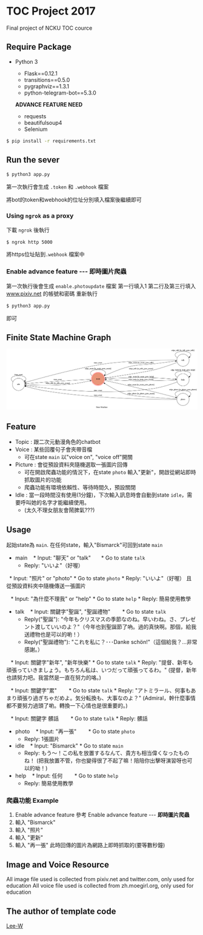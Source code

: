 # TOC Project 2017

Final project of NCKU TOC cource

## Require Package
* Python 3
	*   Flask==0.12.1
	*   transitions==0.5.0
	*   pygraphviz==1.3.1
	*   python-telegram-bot==5.3.0
	
	**ADVANCE FEATURE NEED**
	
	*   requests
	*   beautifulsoup4
	*   Selenium

```sh
$ pip install -r requirements.txt
```

## Run the sever

```sh
$ python3 app.py
```

第一次執行會生成 `.token` 和 `.webhook` 檔案

將bot的token和webhook的位址分別填入檔案後繼續即可


### Using `ngrok` as a proxy

下載 `ngrok` 後執行

```sh
$ ngrok http 5000
```

將https位址貼到`.webhook` 檔案中

### Enable advance feature --- **即時圖片爬蟲**

第一次執行後會生成 `enable.photoupdate` 檔案
第一行填入1
第二行及第三行填入 www.pixiv.net 的帳號和密碼
重新執行
```sh
$ python3 app.py
```
即可

## Finite State Machine Graph
![fsm](./img/show-fsm.png)

## Feature
* Topic : 跟二次元動漫角色的chatbot
* Voice : 某些回覆句子會夾帶音檔 
	* 可在state `main` 以"voice on", "voice off"開關
* Picture : 會從預設資料夾隨機選取一張圖片回傳
	* 可在開啟爬蟲功能的情況下，在state `photo` 輸入"更新"，開啟從網站即時抓取圖片的功能
	* 爬蟲功能有環境依賴性、等待時間久，預設關閉
* Idle : 當一段時間沒有使用(1分鐘)，下次輸入訊息時會自動到state `idle`，需要呼叫她的名字才能繼續使用。
	* (太久不理女朋友會鬧脾氣???)


## Usage
起始state為 `main`.
在任何state，輸入"Bismarck"可回到state `main`

* main
    * Input: "聊天" or "talk"
        * Go to state `talk`
	* Reply: "いいよ"（好喔）

    * Input: "照片" or "photo"
	* Go to state `photo`
	* Reply: "いいよ"（好喔） 且 從預設資料夾中隨機傳送一張圖片
	
    * Input: "為什麼不理我" or "help"
        * Go to state `help`
	* Reply: 簡易使用教學
* talk
    * Input: 關鍵字"聖誕", "聖誕禮物"
        * Go to state `talk`
	* Reply("聖誕"): "今年もクリスマスの季節なのね。早いわね。さ、プレゼント渡していいのよ？"（今年也到聖誕節了吶。過的真快啊。那個，給我送禮物也是可以的喲！）
	* Reply("聖誕禮物"): "これを私に？･･･Danke schön!"（這個給我？…非常感謝。）
	
    * Input: 關鍵字"新年", "新年快樂"
	* Go to state `talk`
	* Reply: "提督、新年も頑張っていきましょう。もちろん私は、いつだって頑張ってるわ。" (提督，新年也請努力吧。我當然是一直在努力的咯。)
	
    * Input: 關鍵字"累"
        * Go to state `talk`
	* Reply: "アトミラール、何事もあまり頑張り過ぎちゃだめよ。気分転換も、大事なのよ？" (Admiral，幹什麼事情都不要努力過頭了喲。轉換一下心情也是很重要的。)
	
    * Input: 關鍵字 髒話 
        * Go to state `talk`
	* Reply: 髒話
* photo
    * Input: "再一張"
        * Go to state `photo`
	* Reply: 1張圖片
* idle
    * Input: "Bismarck"
    	* Go to state `main`
	* Reply: もう～！この私を放置するなんて、貴方も相当偉くなったものね！ (把我放置不管，你也變得很了不起了嘛！陪陪你出擊呀演習呀也可以的呦！)
* help
    * Input: 任何
        * Go to state `help`
	* Reply: 簡易使用教學
	
### 爬蟲功能 Example
1. Enable advance feature 參考 Enable advance feature --- **即時圖片爬蟲**
2. 輸入 "Bismarck"
3. 輸入 "照片"
4. 輸入 "更新"
5. 輸入 "再一張" 此時回傳的圖片為網路上即時抓取的(要等數秒鐘)

## Image and Voice Resource
All image file used is collected from pixiv.net and twitter.com, only used for education
All voice file used is collected from zh.moegirl.org, only used for education 

## The author of template code
[Lee-W](https://github.com/Lee-W)
